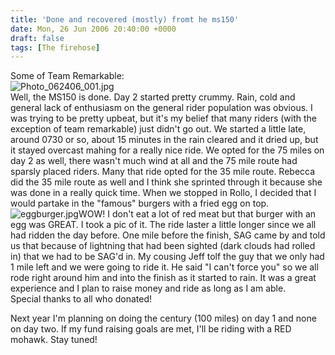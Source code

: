```yaml
---
title: 'Done and recovered (mostly) fromt he ms150'
date: Mon, 26 Jun 2006 20:40:00 +0000
draft: false
tags: [The firehose]
---
```


Some of Team Remarkable:  
![Photo_062406_001.jpg](http://www.buraglio.com/nick/images/Photo_062406_001.jpg)  
Well, the MS150 is done. Day 2 started pretty crummy. Rain, cold and general lack of enthusiasm on the general rider population was obvious. I was trying to be pretty upbeat, but it's my belief that many riders (with the exception of team remarkable) just didn't go out. We started a little late, around 0730 or so, about 15 minutes in the rain cleared and it dried up, but it stayed overcast mahing for a really nice ride. We opted for the 75 miles on day 2 as well, there wasn't much wind at all and the 75 mile route had sparsly placed riders. Many that ride opted for the 35 mile route. Rebecca did the 35 mile route as well and I think she sprinted through it because she was done in a really quick time. When we stopped in Rollo, I decided that I would partake in the "famous" burgers with a fried egg on top. ![eggburger.jpg](http://www.buraglio.com/nick/images/eggburger.jpg)WOW! I don't eat a lot of red meat but that burger with an egg was GREAT. I took a pic of it. The ride laster a little longer since we all had ridden the day before. One mile before the finish, SAG came by and told us that because of lightning that had been sighted (dark clouds had rolled in) that we had to be SAG'd in. My cousing Jeff tolf the guy that we only had 1 mile left and we were going to ride it. He said "I can't force you" so we all rode right around him and into the finish as it started to rain. It was a great experience and I plan to raise money and ride as long as I am able.  
Special thanks to all who donated!  
  
Next year I'm planning on doing the century (100 miles) on day 1 and none on day two. If my fund raising goals are met, I'll be riding with a RED mohawk. Stay tuned!